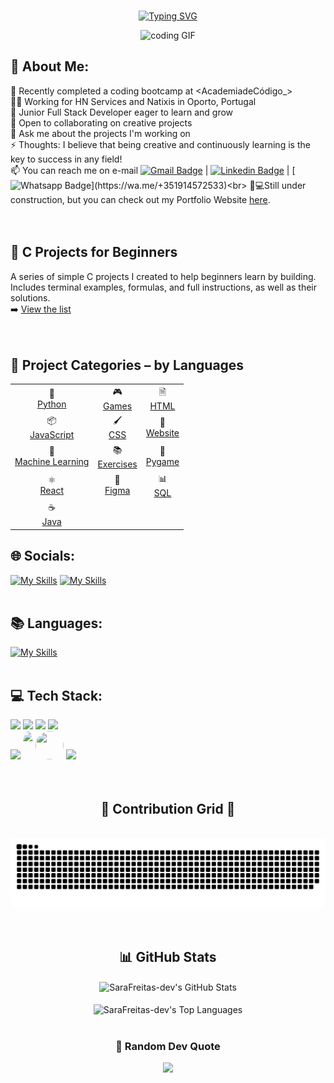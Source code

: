 <br>
<p align="center">
<a href="https://git.io/typing-svg"><img src="https://readme-typing-svg.herokuapp.com?font=Fira+Code&size=30&duration=3000&pause=1000&color=9D42F6&center=true&vCenter=true&width=735&lines=Hi+there%2C+welcome+to+my+profile+!+%F0%9F%91%8B;I'm+Sara+Freitas+%F0%9F%91%A9" alt="Typing SVG" /></a>
</p>

<!-- cat icon -->
<p align="center">
  <img src="https://media2.giphy.com/media/v1.Y2lkPTc5MGI3NjExYzljOThhM2FmZTJjMjFiMTQ5MTgxMzMzMGNkZmY3ZGUyNTQ5NWQ1NCZjdD1z/f6hnhHkks8bk4jwjh3/giphy.gif" alt="coding GIF" width="150"/>
</p>


## 💫 About Me: 
🔭 Recently completed a coding bootcamp at <AcademiadeCódigo_><br>
👩‍💻 Working for HN Services and Natixis in Oporto, Portugal<br>
🌱 Junior Full Stack Developer eager to learn and grow<br>
👯 Open to collaborating on creative projects<br>
💬 Ask me about the projects I'm working on <br>
⚡ Thoughts: I believe that being creative and continuously learning is the key to success in any field!<br>
📫 You can reach me on e-mail [![Gmail Badge](https://img.shields.io/badge/-Gmail-c14438?style=flat-square&logo=Gmail&logoColor=white&link=mailto:sfontes94@gmail.com)](mailto:sfontes94@gmail.com) | [![Linkedin Badge](https://img.shields.io/badge/-LinkedIn-blue?style=flat-square&logo=Linkedin&logoColor=white&link=https://www.linkedin.com/in/sarafreitasdev/)](https://www.linkedin.com/in/sarafreitasdev/) | [![Whatsapp Badge](https://img.shields.io/static/v1?message=Whatsapp&logo=whatsapp&label=&color=25D366&logoColor=white&labelColor=&style=for-the-badge")](https://wa.me/+351914572533)<br>
🚧💻Still under construction, but you can check out my Portfolio Website [here](https://sarafreitas-dev.github.io/portfolioWebsite/src/).
<br>  
<br>

## 🧠 C Projects for Beginners

A series of simple C projects I created to help beginners learn by building.  
Includes terminal examples, formulas, and full instructions, as well as their solutions.  
➡️ [View the list](https://github.com/stars/SaraFreitas-dev/lists/c-projects-for-beginners)
<br>  
<br>

## 🔎 Project Categories – by Languages

<table>
  <tr>
    <td align="center">🔗<br><a href="https://github.com/stars/SaraFreitas-dev/lists/python">Python</a></td>
    <td align="center">🎮<br><a href="https://github.com/stars/SaraFreitas-dev/lists/games">Games</a></td>
    <td align="center">🗎<br><a href="https://github.com/stars/SaraFreitas-dev/lists/html">HTML</a></td>
  </tr>
  <tr>
    <td align="center">📦<br><a href="https://github.com/stars/SaraFreitas-dev/lists/javascript">JavaScript</a></td>
    <td align="center">🖌️<br><a href="https://github.com/stars/SaraFreitas-dev/lists/css">CSS</a></td>
    <td align="center">🔗<br><a href="https://github.com/stars/SaraFreitas-dev/lists/website">Website</a></td>
  </tr>
  <tr>
    <td align="center">🤖<br><a href="https://github.com/stars/SaraFreitas-dev/lists/machine-learning">Machine Learning</a></td>
    <td align="center">📚<br><a href="https://github.com/stars/SaraFreitas-dev/lists/exercises">Exercises</a></td>
    <td align="center">🐍<br><a href="https://github.com/stars/SaraFreitas-dev/lists/pygame">Pygame</a></td>
  </tr>
  <tr>
    <td align="center">⚛️<br><a href="https://github.com/stars/SaraFreitas-dev/lists/react">React</a></td>
    <td align="center">🎨<br><a href="https://github.com/stars/SaraFreitas-dev/lists/figma">Figma</a></td>
    <td align="center">📊<br><a href="https://github.com/stars/SaraFreitas-dev/lists/sql">SQL</a></td>
  </tr>
  <tr>
    <td align="center">☕<br><a href="https://github.com/stars/SaraFreitas-dev/lists/java">Java</a></td>
    <td></td>
    <td></td>
  </tr>
</table>


  
## 🌐 Socials:
[![My Skills](https://skillicons.dev/icons?i=linkedin)](https://www.linkedin.com/in/sarafreitasdev/)
[![My Skills](https://skillicons.dev/icons?i=gitlab)](https://www.gitlab.com/sfontes94)
<br>
<br>

## 📚 Languages:
[![My Skills](https://skillicons.dev/icons?i=js,html,css,mysql,java)](https://skillicons.dev)
<ing src="https://skillicons.dev/icons?i=js,html,css,mysql,java,py"/>
<br>
<br>


## 💻 Tech Stack:
<img src="https://skillicons.dev/icons?i=maven&perline=2"/>
<img src="https://skillicons.dev/icons?i=tailwind,vim&perline=2"/>
<img src="https://skillicons.dev/icons?i=ps,regex,spring&perline=3"/>
<img src="https://skillicons.dev/icons?i=idea,linux,vscode,nodejs&perline=4"/>

<div>
  <img src="https://skillicons.dev/icons?i=react,bootstrap,hibernate" style="display: inline-block;">
  <img src="https://www.thymeleaf.org/doc/images/thymeleaf.png" style="border-radius: 100%; height: 45px; display: inline-block;">
  <img src="https://adashen.gallerycdn.vsassets.io/extensions/adashen/vscode-tomcat/0.12.1/1635499457155/Microsoft.VisualStudio.Services.Icons.Default" style="border-radius: 100%; height: 45px; width: 45px; display: inline-block;">
  <img src="https://skills.thijs.gg/icons?i=figma,git,jquery&theme=dark" style="display: inline-block;">
</div>






<div align="center">
  <br>
  <br>
  <h2>🐍 Contribution Grid 🐍</h2>
  <br>
  <img src="https://github.com/Platane/snk/raw/output/github-contribution-grid-snake.svg" alt="Contribution Grid Snake" />
  <br>
  <br>
  <br>
</div>



<div align="center">
  <h2>📊 GitHub Stats</h2>
  <img align="center" src="https://github-readme-stats.vercel.app/api?username=SaraFreitas-dev&show_icons=true&theme=material-palenight" alt="SaraFreitas-dev's GitHub Stats" />
  <br />
  <br/>
  <img align="center" src="https://github-readme-stats.vercel.app/api/top-langs/?username=SaraFreitas-dev&hide_progress=true&theme=material-palenight" alt="SaraFreitas-dev's Top Languages"/>
</div>



<!--
## 🏆 GitHub Trophies
![](https://github-profile-trophy.vercel.app/?username=SaraFreitas-dev&theme=dracula&no-frame=false&no-bg=true&margin-w=4)
-->

<br/>
<div align="center">
  <h3>💬 Random Dev Quote</h3>
  <img src="https://quotes-github-readme.vercel.app/api?type=horizontal&theme=radical"/>
</div>


